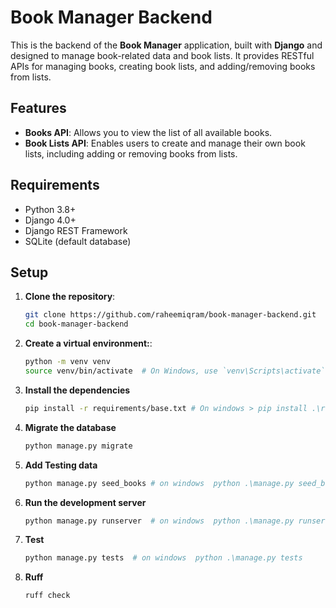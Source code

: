 # Book Manager Backend

This is the backend of the **Book Manager** application, built with **Django** and designed to manage book-related data and book lists. It provides RESTful APIs for managing books, creating book lists, and adding/removing books from lists.

## Features

- **Books API**: Allows you to view the list of all available books.
- **Book Lists API**: Enables users to create and manage their own book lists, including adding or removing books from lists.
## Requirements

- Python 3.8+
- Django 4.0+
- Django REST Framework
- SQLite (default database)

## Setup

1. **Clone the repository**:

   ```bash
   git clone https://github.com/raheemiqram/book-manager-backend.git
   cd book-manager-backend

2. **Create a virtual environment:**:

   ```bash
   python -m venv venv
   source venv/bin/activate  # On Windows, use `venv\Scripts\activate`

3. **Install the dependencies**
    ```bash
   pip install -r requirements/base.txt # On windows > pip install .\requirements\base.txt
   
4. **Migrate the database**
    ```bash
   python manage.py migrate
   
5. **Add Testing data**
    ```bash
   python manage.py seed_books # on windows  python .\manage.py seed_books

6. **Run the development server**
    ```bash
   python manage.py runserver  # on windows  python .\manage.py runserver


7. **Test**
    ```bash
   python manage.py tests  # on windows  python .\manage.py tests


8. **Ruff**
    ```bash
   ruff check